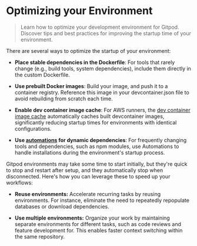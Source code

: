# Optimizing your Environment

> Learn how to optimize your development environment for Gitpod. Discover tips and best practices for improving the startup time of your environment.

There are several ways to optimize the startup of your environment:

* **Place stable dependencies in the Dockerfile**: For tools that rarely change (e.g., build tools, system dependencies), include them directly in the custom Dockerfile.

* **Use prebuilt Docker images**: Build your image, and push it to a container registry. Reference this image in your devcontainer.json file to avoid rebuilding from scratch each time.

* **Enable dev container image cache**: For AWS runners, the [dev container image cache](/gitpod/runners/aws/devcontainer-image-cache) automatically caches built devcontainer images, significantly reducing startup times for environments with identical configurations.

* **Use [automations](../automations) for dynamic dependencies**: For frequently changing tools and dependencies, such as npm modules, use Automations to handle installations during the environment's startup process.

Gitpod environments may take some time to start initially, but they're quick to stop and restart after setup, and they automatically stop when disconnected. Here's how you can leverage these to speed up your workflows:

* **Reuse environments:** Accelerate recurring tasks by reusing environments. For instance, eliminate the need to repeatedly repopulate databases or download dependencies.

* **Use multiple environments:** Organize your work by maintaining separate environments for different tasks, such as code reviews and feature development for. This enables faster context switching within the same repository.
